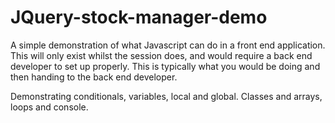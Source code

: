 # JQuery-stock-manager-demo


A simple demonstration of what Javascript can do in a front end application. This will only exist whilst the session does, and would require a back end developer to set up properly. This is typically what you would be doing and then handing to the back end developer.

Demonstrating conditionals, variables, local and global. Classes and arrays, loops and console.
